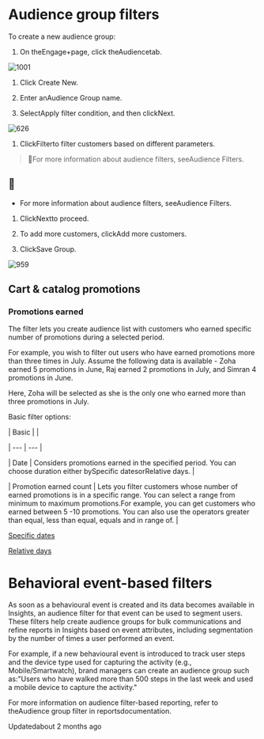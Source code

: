 # Audience group filters

To create a new audience group:

1. On theEngage+page, click theAudiencetab.

![1001](https://files.readme.io/8c60154-ZviL3eWUJxhiCrt0qz2oW0D5pAlDdr1egw.png)

1. Click Create New.

2. Enter anAudience Group name.

3. SelectApply filter condition, and then clickNext.

![626](https://files.readme.io/ac40a6b-WhCO11uVxIUF0b7Ml9JtzkViQ89tlHjpWA.png)

1. ClickFilterto filter customers based on different parameters.

> 📘For more information about audience filters, seeAudience Filters.

## 📘

- For more information about audience filters, seeAudience Filters.

1. ClickNextto proceed.

2. To add more customers, clickAdd more customers.

3. ClickSave Group.

![959](https://files.readme.io/d08ff79-CE56zF3sm-QlPSdZKgpvd2LufFtvhJIGCg.png)

## Cart & catalog promotions

### Promotions earned

The filter lets you create audience list with customers who earned specific number of promotions during a selected period.

For example, you wish to filter out users who have earned promotions more than three times in July. Assume the following data is available - Zoha earned 5 promotions in June, Raj	earned 2	promotions in July, and Simran 4 promotions in June.

Here, Zoha will be selected as she is the only one who earned more than three promotions in July.

Basic filter options:

| Basic |  |

| --- | --- |

| Date | Considers promotions earned in the specified period. You can choose duration either bySpecific datesorRelative days. |

| Promotion earned count | Lets you filter customers whose number of earned promotions is in a specific range. You can select a range from minimum to maximum promotions.For example, you can get customers who earned between 5 -10 promotions. You can also use the operators greater than equal, less than equal, equals and in range of. |



[Specific dates](/docs/common-options-in-audience-filters#specific-dates)

[Relative days](/docs/common-options-in-audience-filters#relative-days)

# Behavioral event-based filters

As soon as a behavioural event is created and its data becomes available in Insights, an audience filter for that event can be used to segment users. These filters help create audience groups for bulk communications and refine reports in Insights based on event attributes, including segmentation by the number of times a user performed an event.

For example, if a new behavioural event is introduced to track user steps and the device type used for capturing the activity (e.g., Mobile/Smartwatch), brand managers can create an audience group such as:"Users who have walked more than 500 steps in the last week and used a mobile device to capture the activity."

For more information on audience filter-based reporting, refer to theAudience group filter in reportsdocumentation.

Updatedabout 2 months ago